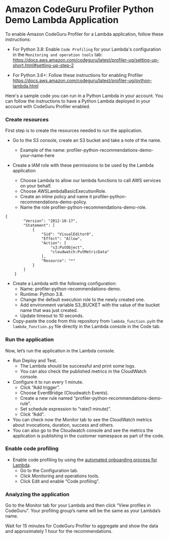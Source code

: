 # Amazon CodeGuru Profiler Python Demo Lambda Application

To enable Amazon CodeGuru Profiler for a Lambda application, follow these instructions:
* For Python 3.8: Enable `Code Profiling` for your Lambda's configuration in the `Monitoring and operation tools` tab: https://docs.aws.amazon.com/codeguru/latest/profiler-ug/setting-up-short.html#setting-up-step-2

* For Python 3.6+: Follow these instructions for enabling Profiler https://docs.aws.amazon.com/codeguru/latest/profiler-ug/python-lambda.html

Here's a sample code you can run in a Python Lambda in your account. You can follow the instructions to have a Python Lambda deployed in your account with CodeGuru Profiler enabled.

### Create resources

First step is to create the resources needed to run the application.

* Go to the S3 console, create an S3 bucket and take a note of the name.
    * Example of the name: profiler-python-recommendations-demo-your-name-here

* Create a IAM role with these permissions to be used by the Lambda application
    * Choose Lambda to allow our lambda functions to call AWS services on your behalf.
    * Choose AWSLambdaBasicExecutionRole.
    * Create an inline policy and name it profiler-python-recommendations-demo-policy.
    * Name the role profiler-python-recommendations-demo-role.
```
{
        "Version": "2012-10-17",
        "Statement": [
            {
                "Sid": "VisualEditor0",
                "Effect": "Allow",
                "Action": [
                    "s3:PutObject",
                    "cloudwatch:PutMetricData"
                ],
                "Resource": "*"
            }
        ]
    }
```
* Create a Lambda with the following configuration:
    * Name: profiler-python-recommendations-demo.
    * Runtime: Python 3.8.
    * Change the default execution role to the newly created one.
    * Add environment variable S3_BUCKET with the value of the bucket name that was just created.
    * Update timeout to 10 seconds.
* Copy-paste the code from this repository from `lambda_function.py`in the `lambda_function.py` file directly in the Lambda console in the Code tab.

### Run the application

Now, let’s run the application in the Lambda console.

* Run Deploy and Test.
    * The Lambda should be successful and print some logs.
    * You can also check the published metrics in the CloudWatch console.
* Configure it to run every 1 minute.
    * Click “Add trigger”.
    * Choose EventBridge (Cloudwatch Events).
    * Create a new rule named “profiler-python-recommendations-demo-rule”.
    * Set schedule expression to “rate(1 minute)”.
    * Click “Add”.
* You can check now the Monitor tab to see the CloudWatch metrics about invocations, duration, success and others.
* You can also go to the Cloudwatch console and see the metrics the application is publishing in the customer namespace as part of the code.

### Enable code profiling

* Enable code profiling by using the [automated onboarding process for Lambda](https://aws.amazon.com/about-aws/whats-new/2021/07/amazon-codeguru-profiler-announces-automated-onboarding-process-aws-lambda-functions/).
    * Go to the Configuration tab.
    * Click Monitoring and operations tools.
    * Click Edit and enable “Code profiling”.

### Analyzing the application

Go to the Monitor tab for your Lambda and then click “View profiles in CodeGuru”. Your profiling group’s name will be the same as your Lambda’s name.

Wait for 15 minutes for CodeGuru Profiler to aggregate and show the data and approximately 1 hour for the recommendations.
